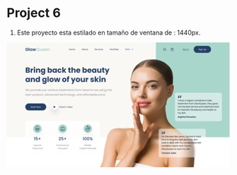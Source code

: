 # Project 6
1. Este proyecto esta estilado en tamaño de ventana de : 1440px.

![Spa & Beauty](Reference.png)
